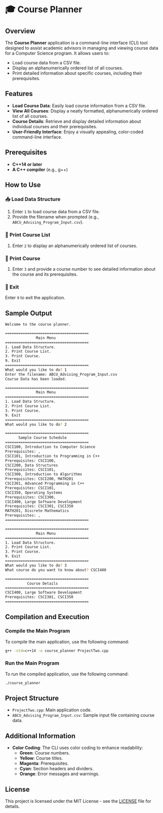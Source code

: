 

# 🎓 Course Planner

## Overview
The **Course Planner** application is a command-line interface (CLI) tool designed to assist academic advisors in managing and viewing course data for a Computer Science program. It allows users to:
- Load course data from a CSV file.
- Display an alphanumerically ordered list of all courses.
- Print detailed information about specific courses, including their prerequisites.

## Features
- **Load Course Data**: Easily load course information from a CSV file.
- **View All Courses**: Display a neatly formatted, alphanumerically ordered list of all courses.
- **Course Details**: Retrieve and display detailed information about individual courses and their prerequisites.
- **User-Friendly Interface**: Enjoy a visually appealing, color-coded command-line interface.

## Prerequisites
- **C++14 or later**
- **A C++ compiler** (e.g., g++)

## How to Use

### 📥 Load Data Structure
1. Enter `1` to load course data from a CSV file.
2. Provide the filename when prompted (e.g., `ABCU_Advising_Program_Input.csv`).

### 📜 Print Course List
1. Enter `2` to display an alphanumerically ordered list of courses.

### 🔎 Print Course
1. Enter `3` and provide a course number to see detailed information about the course and its prerequisites.

### 🚪 Exit
 Enter `9` to exit the application.

## Sample Output
```sh
Welcome to the course planner.

======================================
              Main Menu               
======================================
1. Load Data Structure.
2. Print Course List.
3. Print Course.
9. Exit
======================================
What would you like to do? 1
Enter the filename: ABCU_Advising_Program_Input.csv
Course Data has been loaded.

======================================
              Main Menu               
======================================
1. Load Data Structure.
2. Print Course List.
3. Print Course.
9. Exit
======================================
What would you like to do? 2

======================================
      Sample Course Schedule          
======================================
CSCI100, Introduction to Computer Science
Prerequisites: , 
CSCI101, Introduction to Programming in C++
Prerequisites: CSCI100, 
CSCI200, Data Structures
Prerequisites: CSCI101, 
CSCI300, Introduction to Algorithms
Prerequisites: CSCI200, MATH201
CSCI301, Advanced Programming in C++
Prerequisites: CSCI101, 
CSCI350, Operating Systems
Prerequisites: CSCI300, 
CSCI400, Large Software Development
Prerequisites: CSCI301, CSCI350
MATH201, Discrete Mathematics
Prerequisites: , 
======================================

======================================
              Main Menu               
======================================
1. Load Data Structure.
2. Print Course List.
3. Print Course.
9. Exit
======================================
What would you like to do? 3
What course do you want to know about? CSCI400

======================================
          Course Details              
======================================
CSCI400, Large Software Development
Prerequisites: CSCI301, CSCI350
======================================
```

## Compilation and Execution

### Compile the Main Program
To compile the main application, use the following command:
```sh
g++ -std=c++14 -o course_planner ProjectTwo.cpp
```

### Run the Main Program
To run the compiled application, use the following command:
```sh
./course_planner
```
## Project Structure
- `ProjectTwo.cpp`: Main application code.
- `ABCU_Advising_Program_Input.csv`: Sample input file containing course data.

## Additional Information
- **Color Coding**: The CLI uses color coding to enhance readability:
  - **Green**: Course numbers.
  - **Yellow**: Course titles.
  - **Magenta**: Prerequisites.
  - **Cyan**: Section headers and dividers.
  - **Orange**: Error messages and warnings.

## License
This project is licensed under the MIT License - see the [LICENSE](LICENSE) file for details.


